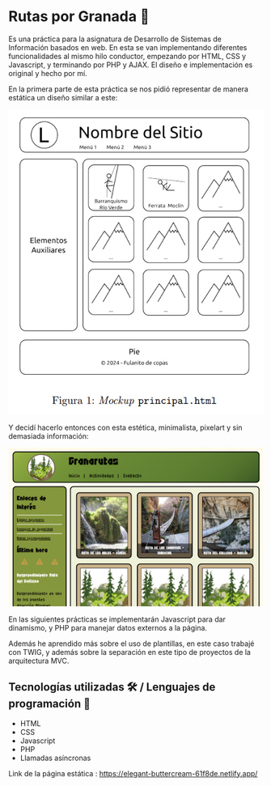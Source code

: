 # Rutas por Granada 📓
  
Es una práctica para la asignatura de Desarrollo de Sistemas de Información basados en web. En esta se van implementando diferentes funcionalidades al mismo hilo conductor, empezando por HTML, CSS
y Javascript, y terminando por PHP y AJAX. El diseño e implementación es original y hecho por mí.

En la primera parte de esta práctica se nos pidió representar de manera estática un diseño similar a este:

<p align="center">
  <img src="https://github.com/JuanmiAcosta/Rutas-por-Granada/blob/master/PR1/esquema.png?raw=true" alt="Imagen representativa">
</p>

Y decidí hacerlo entonces con esta estética, minimalista, pixelart y sin demasiada información:

<p align="center">
  <img src="https://github.com/JuanmiAcosta/Rutas-por-Granada/blob/master/PR1/dise%C3%B1o.png?raw=true" alt="Imagen representativa">
</p>

En las siguientes prácticas se implementarán Javascript para dar dinamismo, y PHP para manejar datos externos a la página.

Además he aprendido más sobre el uso de plantillas, en este caso trabajé con TWIG, y además sobre la separación en este tipo de proyectos de la arquitectura MVC.

## Tecnologías utilizadas 🛠️ / Lenguajes de programación 👀

* HTML
* CSS
* Javascript
* PHP
* Llamadas asíncronas 

Link de la página estática : https://elegant-buttercream-61f8de.netlify.app/
